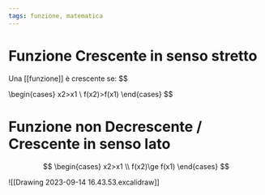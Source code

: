 ```yaml
---
tags: funzione, matematica
---
```

# Funzione Crescente in senso stretto
Una [[funzione]] è crescente se:
$$

\begin{cases} 
x2>x1 \\
f(x2)>f(x1)
\end{cases}
$$
# Funzione non Decrescente / Crescente in senso lato
$$
\begin{cases} 
x2>x1 \\
f(x2)\ge f(x1)
\end{cases}
$$

![[Drawing 2023-09-14 16.43.53.excalidraw]]